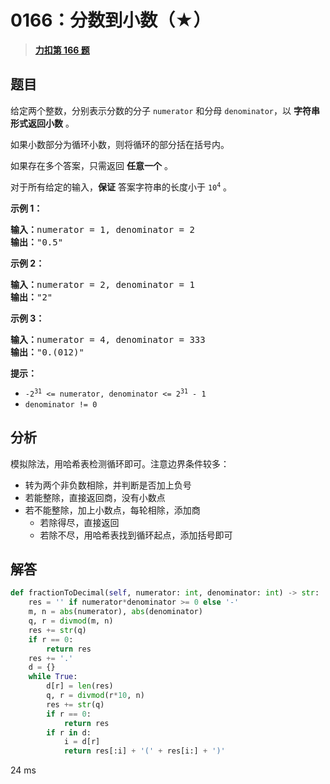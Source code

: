 # 0166：分数到小数（★）


> <u>**[力扣第 166 题](https://leetcode.cn/problems/fraction-to-recurring-decimal/)**</u>

## 题目

<p>给定两个整数，分别表示分数的分子 <code>numerator</code> 和分母 <code>denominator</code>，以 <strong>字符串形式返回小数</strong> 。</p>

<p>如果小数部分为循环小数，则将循环的部分括在括号内。</p>

<p>如果存在多个答案，只需返回 <strong>任意一个</strong> 。</p>

<p>对于所有给定的输入，<strong>保证</strong> 答案字符串的长度小于 <code>10<sup>4</sup></code> 。</p>



<p><strong>示例 1：</strong></p>

<pre>
<strong>输入：</strong>numerator = 1, denominator = 2
<strong>输出：</strong>"0.5"
</pre>

<p><strong>示例 2：</strong></p>

<pre>
<strong>输入：</strong>numerator = 2, denominator = 1
<strong>输出：</strong>"2"
</pre>

<p><strong>示例 3：</strong></p>

<pre>
<strong>输入：</strong>numerator = 4, denominator = 333
<strong>输出：</strong>"0.(012)"
</pre>



<p><strong>提示：</strong></p>

<ul>
<li><code>-2<sup>31</sup> &lt;= numerator, denominator &lt;= 2<sup>31</sup> - 1</code></li>
<li><code>denominator != 0</code></li>
</ul>


## 分析

模拟除法，用哈希表检测循环即可。注意边界条件较多：
- 转为两个非负数相除，并判断是否加上负号
- 若能整除，直接返回商，没有小数点
- 若不能整除，加上小数点，每轮相除，添加商
	- 若除得尽，直接返回
	- 若除不尽，用哈希表找到循环起点，添加括号即可
 
## 解答

```python
def fractionToDecimal(self, numerator: int, denominator: int) -> str:
    res = '' if numerator*denominator >= 0 else '-'
    m, n = abs(numerator), abs(denominator)
    q, r = divmod(m, n)
    res += str(q)
    if r == 0:
        return res
    res += '.'
    d = {}
    while True:
        d[r] = len(res)
        q, r = divmod(r*10, n)
        res += str(q)
        if r == 0:
            return res
        if r in d:
            i = d[r]
            return res[:i] + '(' + res[i:] + ')'
```
24 ms



